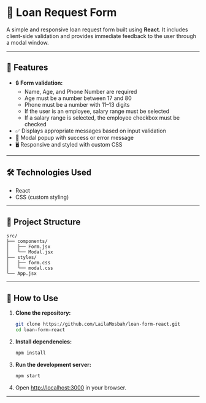 # 🏦 Loan Request Form

A simple and responsive loan request form built using **React**. It includes client-side validation and provides immediate feedback to the user through a modal window.

---

## 🚀 Features

- 🔒 **Form validation:**
  - Name, Age, and Phone Number are required
  - Age must be a number between 17 and 80
  - Phone must be a number with 11–13 digits
  - If the user is an employee, salary range must be selected
  - If a salary range is selected, the employee checkbox must be checked
- ✅ Displays appropriate messages based on input validation
- 💬 Modal popup with success or error message
- 🖥️ Responsive and styled with custom CSS

---

## 🛠️ Technologies Used

- React
- CSS (custom styling)

---

## 📂 Project Structure

```
src/
├── components/
│   ├── Form.jsx
│   └── Modal.jsx
├── styles/
│   ├── form.css
│   └── modal.css
└── App.jsx
```

---

## 🧪 How to Use

1. **Clone the repository:**

   ```bash
   git clone https://github.com/LailaMosbah/loan-form-react.git
   cd loan-form-react
   ```

2. **Install dependencies:**

   ```bash
   npm install
   ```

3. **Run the development server:**

   ```bash
   npm start
   ```

4. Open [http://localhost:3000](http://localhost:3000) in your browser.

---
